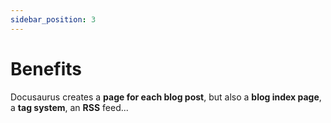 ```yaml
---
sidebar_position: 3
---
```


# Benefits


Docusaurus creates a **page for each blog post**, but also a **blog index page**, a **tag system**, an **RSS** feed...
